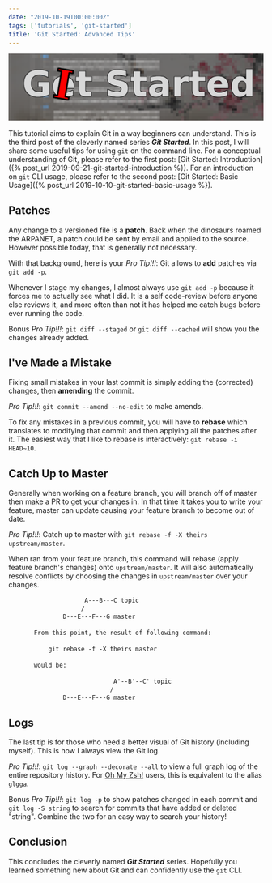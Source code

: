 ```yaml
---
date: "2019-10-19T00:00:00Z"
tags: ['tutorials', 'git-started']
title: 'Git Started: Advanced Tips'
---
```

![git-started](/assets/git-started/banner.png)

This tutorial aims to explain Git in a way beginners can understand.
This is the third post of the cleverly named series ***Git Started***.
In this post, I will share some useful tips for using `git` on the command
line. For a conceptual understanding of Git, please refer to the first post:
[Git Started: Introduction]({% post_url 2019-09-21-git-started-introduction %}).
For an introduction on `git` CLI usage, please refer to the second post:
[Git Started: Basic Usage]({% post_url 2019-10-10-git-started-basic-usage %}).

## Patches
Any change to a versioned file is a **patch**. Back when the dinosaurs
roamed the ARPANET, a patch could be sent by email and applied to the
source. However possible today, that is generally not necessary.

With that background, here is your *Pro Tip!!!*: Git allows to **add**
patches via `git add -p`.

Whenever I stage my changes, I almost always use `git add -p` because it forces
me to actually see what I did. It is a self code-review before anyone else
reviews it, and more often than not it has helped me catch bugs before ever
running the code.

Bonus *Pro Tip!!!*: `git diff --staged` or `git diff --cached` will show
you the changes already added.

## I've Made a Mistake
Fixing small mistakes in your last commit is simply adding the (corrected)
changes, then **amending** the commit.

*Pro Tip!!!*: `git commit --amend --no-edit` to make amends.

To fix any mistakes in a previous commit, you will have to **rebase**
which translates to modifying that commit and then applying all the
patches after it. The easiest way that I like to rebase is interactively:
`git rebase -i HEAD~10`.

## Catch Up to Master
Generally when working on a feature branch, you will branch off of master
then make a PR to get your changes in. In that time it takes you to write
your feature, master can update causing your feature branch to become out
of date.

*Pro Tip!!!*: Catch up to master with `git rebase -f -X theirs upstream/master`.

When ran from your feature branch, this command will rebase (apply feature
branch's changes) onto `upstream/master`. It will also automatically
resolve conflicts by choosing the changes in `upstream/master` over
your changes.

```
                     A---B---C topic
                    /
               D---E---F---G master

       From this point, the result of following command:

           git rebase -f -X theirs master

       would be:

                             A'--B'--C' topic
                            /
               D---E---F---G master
```

## Logs
The last tip is for those who need a better visual of Git history
(including myself). This is how I always view the Git log.

*Pro Tip!!!*: `git log --graph --decorate --all` to view a full graph
log of the entire repository history. For [Oh My Zsh!](https://ohmyz.sh/)
users, this is equivalent to the alias `glgga`.

Bonus *Pro Tip!!!*: `git log -p` to show patches changed in each commit
and `git log -S string` to search for commits that have added or deleted
"string". Combine the two for an easy way to search your history!

## Conclusion
This concludes the cleverly named ***Git Started*** series.  Hopefully
you learned something new about Git and can confidently use the `git` CLI.

